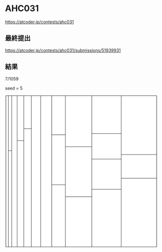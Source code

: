 # AHC031

https://atcoder.jp/contests/ahc031

## 最終提出

https://atcoder.jp/contests/ahc031/submissions/51939931

## 結果

7/1059

seed = 5

![vis](vis.gif)
